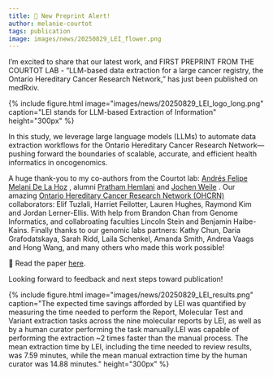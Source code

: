 ```yaml
---
title: 🚀 New Preprint Alert!
author: melanie-courtot
tags: publication
image: images/news/20250829_LEI_flower.png
---
```



I’m excited to share that our latest work, and FIRST PREPRINT FROM THE COURTOT LAB - “LLM-based data extraction for a large cancer registry, the Ontario Hereditary Cancer Research Network,” has just been published on medRxiv.

{%
  include figure.html
  image="images/news/20250829_LEI_logo_long.png"
  caption="LEI stands for LLM-based Extraction of Information"
  height="300px"
%}


In this study, we leverage large language models (LLMs) to automate data extraction workflows for the Ontario Hereditary Cancer Research Network—pushing forward the boundaries of scalable, accurate, and efficient health informatics in oncogenomics.

A huge thank-you to my co-authors from the Courtot lab: [Andrés Felipe Melani De La Hoz](/members/andres-melani-de-la-hoz.html) , alumni [Pratham Hemlani](/members/pratham_hemlani.html) and [Jochen Weile](/members/jochen-weile.html) . Our amazing <a href="https://ohcrn.ca/">Ontario Hereditary Cancer Research Network (OHCRN)</a> collaborators: Elif Tuzlali, Harriet Feilotter, Lauren Hughes, Raymond Kim and Jordan Lerner-Ellis. With help from Brandon Chan from Genome Informatics, and collabroating faculties Lincoln Stein and Benjamin Haibe-Kains. Finally thanks to our genomic labs partners: Kathy Chun, Daria Grafodatskaya, Sarah Ridd, Laila Schenkel, Amanda Smith, Andrea Vaags and Hong Wang, and many others who made this work possible!


🔗 Read the paper <a href="https://www.medrxiv.org/content/10.1101/2025.08.20.25334127v1">here</a>.

Looking forward to feedback and next steps toward publication!

{%
  include figure.html
  image="images/news/20250829_LEI_results.png"
  caption="The expected time savings afforded by LEI was quantified by measuring the time needed to
perform the Report, Molecular Test and Variant extraction tasks across the nine molecular reports
by LEI, as well as by a human curator performing the task manually.LEI was capable of performing the extraction ~2 times faster than the manual process. The mean extraction time by LEI, including the time needed to review results, was 7.59 minutes, while the mean manual extraction time by the human curator was 14.88 minutes."
  height="300px"
%} 








